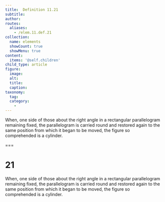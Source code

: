 ```yaml
---
title:  Definition 11.21
subtitle: 
author:
routes:
  aliases:
    - /elem.11.def.21
collection:
  name: elements
  showCount: true
  showMenu: true
content:
  items: '@self.children'
child_type: article
figure:
  image:
  alt:
  title:
  caption:
taxonomy:
  tag:
  category:
    - 
---
```


<p>When, one side of those about the right angle in a rectangular parallelogram remaining fixed, the parallelogram is carried round and restored again to the same position from which it began to be moved, the figure so comprehended is a <hi rend="bold">cylinder.</hi></p>

===

<h1>21</h1>
<p>When, one side of those about the right angle in a rectangular parallelogram remaining fixed, the parallelogram is carried round and restored again to the same position from which it began to be moved, the figure so comprehended is a <span class="bold">cylinder.</span></p>
